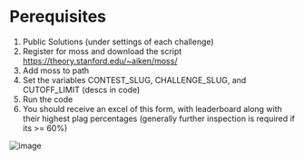 # Perequisites

1. Public Solutions (under settings of each challenge)
2. Register for moss and download the script https://theory.stanford.edu/~aiken/moss/
3. Add moss to path
4. Set the variables CONTEST_SLUG, CHALLENGE_SLUG, and CUTOFF_LIMIT (descs in code)
5. Run the code
6. You should receive an excel of this form, with leaderboard along with their highest plag percentages (generally further inspection is required if its >= 60%)


![image](https://github.com/linustribevnr/plism/assets/52968975/62c97d25-a7a0-45ca-ba9b-276016704712)
